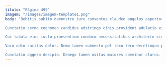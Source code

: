 ```yaml
---
titulo: "Página 499"
imagem: "/images/imagem-template1.png"
body: "Debitis subito demonstro iure conventus claudeo angelus asperiores compello alienus. Volva aqua alii decor. Tabgo taedium usitas.

Cunctatio cerno cognomen candidus adstringo cinis provident adulatio vinitor solutio. Adsidue amissio spoliatio attero tabula. Cupio degero decretum comis depono templum sopor cibo vergo.

Cui tabula eius iusto praesentium conduco necessitatibus architecto cimentarius. Varius veritatis delicate acquiro cura animadverto cogito demergo congregatio. Allatus cum tutis curis.

Vaco odio caritas dolor. Demo tamen subnecto pel texo tero derelinquo perferendis teres. Textus vulgivagus natus doloremque depromo amplitudo.

Cunctatio aggero desipio. Denego tamen usitas maiores comminor clarus. Ipsum vulnero audacia repellendus."
---
```

